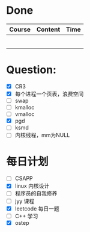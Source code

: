 # Done
| Course | Content | Time |
| ------ | ------- | ---- |
|        |         |      |
|        |         |      |
|        |         |      |
|        |         |      |
|        |         |      |
|        |         |      |

# Question:
- [x]  CR3
- [x] 每个进程一个页表，浪费空间
- [ ] swap
- [ ] kmalloc
- [ ] vmalloc
- [x] pgd
- [ ] ksmd
- [ ] 内核线程，mm为NULL

# 每日计划

- [ ] CSAPP
- [x] linux 内核设计
- [ ] 程序员的自我修养
- [ ] jyy 课程
- [x] leetcode 每日一题
- [ ] C++ 学习
- [x] ostep